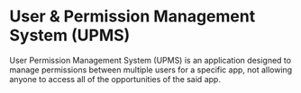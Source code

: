 # User & Permission Management System (UPMS)
User Permission Management System (UPMS) is an application designed to manage permissions between multiple users for a specific app, not allowing anyone to access all of the opportunities of the said app.
